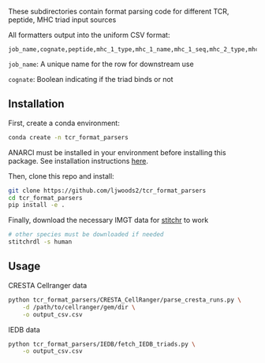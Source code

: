
These subdirectories contain format parsing code for different TCR, peptide, MHC triad input sources

All formatters output into the uniform CSV format:

```
job_name,cognate,peptide,mhc_1_type,mhc_1_name,mhc_1_seq,mhc_2_type,mhc_2_name,mhc_2_seq,tcr_1_type,tcr_1_name,tcr_1_seq,tcr_2_type,tcr_2_name,tcr_2_seq
```

`job_name`: A unique name for the row for downstream use

`cognate`: Boolean indicating if the triad binds or not

## Installation

First, create a conda environment:

```bash
conda create -n tcr_format_parsers
```

ANARCI must be installed in your environment before installing this package. See installation instructions [here](https://github.com/oxpig/ANARCI).

Then, clone this repo and install:
```bash
git clone https://github.com/ljwoods2/tcr_format_parsers
cd tcr_format_parsers
pip install -e .
```

Finally, download the necessary IMGT data for [stitchr](https://github.com/JamieHeather/stitchr) to work
```bash
# other species must be downloaded if needed
stitchrdl -s human 
```

## Usage

CRESTA Cellranger data
```bash
python tcr_format_parsers/CRESTA_CellRanger/parse_cresta_runs.py \
    -d /path/to/cellranger/gem/dir \
    -o output_csv.csv
```

IEDB data
```bash
python tcr_format_parsers/IEDB/fetch_IEDB_triads.py \
    -o output_csv.csv
```
